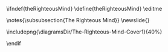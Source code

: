 \ifndef{theRighteousMind}
\define{theRighteousMind}
\editme

\notes{\subsubsection{The Righteous Mind}}
\newslide{}

\includepng{\diagramsDir/The-Righteous-Mind-Cover1}{40%}

\endif
